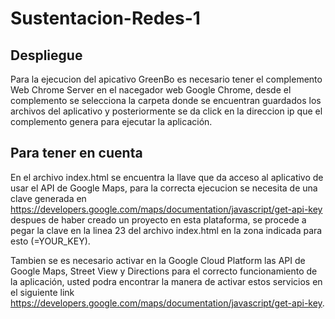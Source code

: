# Sustentacion-Redes-1


## Despliegue

Para la ejecucion del apicativo GreenBo es necesario tener el complemento Web Chrome Server en el nacegador web Google Chrome, desde el complemento se selecciona la carpeta donde se encuentran guardados los archivos del aplicativo y posteriormente se da click en la direccion ip que el complemento genera para ejecutar la aplicación.

## Para tener en cuenta

En el archivo index.html se encuentra la llave que da acceso al aplicativo de usar el API de Google Maps, para la correcta ejecucion se necesita de una clave generada en https://developers.google.com/maps/documentation/javascript/get-api-key despues de haber creado un proyecto en esta plataforma, se procede a pegar la clave en la linea 23 del archivo index.html en la zona indicada para esto (=YOUR_KEY).

Tambien se es necesario activar en la Google Cloud Platform las API de Google Maps, Street View y Directions para el correcto funcionamiento de la aplicación, usted podra encontrar la manera de activar estos servicios en el siguiente link https://developers.google.com/maps/documentation/javascript/get-api-key.

